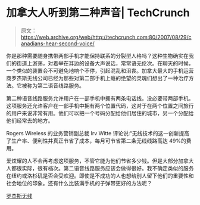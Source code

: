 # 加拿大人听到第二种声音| TechCrunch

> 原文：<https://web.archive.org/web/http://techcrunch.com:80/2007/08/29/canadians-hear-second-voice/>

你是那种需要随身携带两部手机才能保持联系的分裂型人格吗？这种生物确实在我们的街道上游荡，对着举在耳边的设备大声说话，常常语无伦次。在聊天的时候，一个类似的装置会不可避免地响个不停，引起混乱和沮丧。加拿大最大的手机运营商罗杰斯无线公司已经为那些对第二部手机上瘾的绝望的灵魂们想出了一种治疗方法。它被称为第二语音线路服务。

第二种语音线路服务允许用户在一部手机中拥有两条电话线。没必要带两部手机。这项服务还允许客户在一部手机中拥有两个位置代码，这对于在两个位置之间旅行的用户来说非常有用。他们可以把一个号码分配给他们居住的城市，另一个分配给他们经常去的地方。

Rogers Wireless 的业务营销副总裁 Irv Witte 评论说:“无线技术的这一创新提高了生产率、便利性并真正节省了成本，每月可节省第二条无线线路高达 49%的费用。

爱炫耀的人不会再考虑这项服务，不管它能为他们节省多少钱。但是大部分加拿大人都很实际，很有档次。第二语音线路服务应该会做得很好。我不确定类似的服务在纽约或洛杉矶是否会受欢迎。即使是不成功的人也想给别人留下他们的重要性和社会地位的印象。还有什么比装满手机的子弹带更好的方法呢？

[罗杰斯无线](https://web.archive.org/web/20150926092002/http://www.rogers.com/language_preference.html)